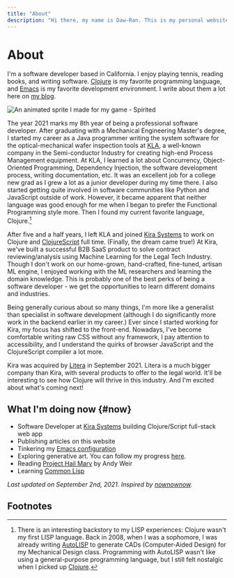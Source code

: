 ```yaml
---
title: "About"
description: "Hi there, my name is Daw-Ran. This is my personal website, where I share my writings and other public information about myself."
---
```


# About

I'm a software developer based in California. I enjoy playing tennis, reading
books, and writing software.  [Clojure] is my favorite programming language, and
[Emacs] is my favorite development environment.  I write about them a lot here
on [my blog].

![An animated sprite I made for my game - Spirited](/images/sprite.gif "An animated sprite I made for my game - Spirited")

The year 2021 marks my 8th year of being a professional software developer.
After graduating with a Mechanical Engineering Master's degree, I started my
career as a Java programmer writing the system software for the
optical-mechanical wafer inspection tools at [KLA], a well-known company in the
Semi-conductor Industry for creating high-end Process Management equipment.  At
KLA, I learned a lot about Concurrency, Object-Oriented Programming, Dependency
Injection, the software development process, writing documentation, etc.  It was
an excellent job for a college new grad as I grew a lot as a junior developer
during my time there.  I also started getting quite involved in software
communities like Python and JavaScript outside of work.  However, it became
apparent that neither language was good enough for me when I began to prefer the
Functional Programming style more.  Then I found my current favorite language,
Clojure.[^1]

After five and a half years, I left KLA and joined [Kira Systems] to work on
Clojure and [ClojureScript] full time.  (Finally, the dream came true!)  At
Kira, we've built a successful B2B SaaS product to solve contract
reviewing/analysis using Machine Learning for the Legal Tech Industry.  Though I
don't work on our home-grown, hand-crafted, fine-tuned, artisan ML engine, I
enjoyed working with the ML researchers and learning the domain knowledge.  This
is probably one of the best perks of being a software developer - we get the
opportunities to learn different domains and industries.

Being generally curious about so many things, I'm more like a generalist than
specialist in software development (although I do significantly more work in the
backend earlier in my career.)  Ever since I started working for Kira, my focus
has shifted to the front-end.  Nowadays, I've become comfortable writing raw CSS
without any framework, I pay attention to accessibility, and I understand the
quirks of browser JavaScript and the ClojureScript compiler a lot more.

Kira was acquired by [Litera] in September 2021. Litera is a much bigger company
than Kira, with several products to offer to the legal world. It'll be
interesting to see how Clojure will thrive in this industry.  And I'm excited
about what's coming next!

## What I'm doing now {#now}

* Software Developer at [Kira Systems] building Clojure/Script full-stack web
  app
* Publishing articles on this website
* Tinkering my [Emacs configuration]
* Exploring generative art. You can follow my progress [here][sketches].
* Reading [Project Hail Mary] by Andy Weir
* Learning [Common Lisp]

_Last updated on September 2nd, 2021. Inspired by [nownownow]._

## Footnotes

[^1]: There is an interesting backstory to my LISP experiences: Clojure wasn't my first LISP language.  Back in 2008, when I was a sophomore, I was already writing [AutoLISP] to generate CADs (Computer-Aided Design) for my Mechanical Design class.  Programming with AutoLISP wasn't like using a general-purpose programming language, but I still felt nostalgic when I picked up [Clojure].


[ClojureScript]: https://clojurescript.org/
[Clojure]: https://clojure.org/
[Emacs configuration]: https://github.com/dawranliou/emacs.d
[Emacs]: https://www.gnu.org/software/emacs/
[Kira Systems]: https://kirasystems.com/
[Project Hail Mary]: https://www.goodreads.com/book/show/54493401-project-hail-mary
[React]: https://reactjs.org/
[my blog]: /blog/
[nownownow]: https://nownownow.com/about
[sketches]: https://github.com/dawranliou/sketch
[AutoLISP]:https://en.wikipedia.org/wiki/AutoLISP
[Litera]:https://www.litera.com/
[LISP]:https://en.wikipedia.org/wiki/Lisp_(programming_language)
[KLA]:https://www.kla-tencor.com/
[Common Lisp]:https://lisp-lang.org/
